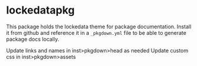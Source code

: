 # lockedatapkg

This package holds the lockedata theme for package documentation. Install it from github and reference it in a `_pkgdown.yml` file to be able to generate package docs locally.

Update links and names in inst>pkgdown>head as needed
Update custom css in inst>pkgdown>assets
